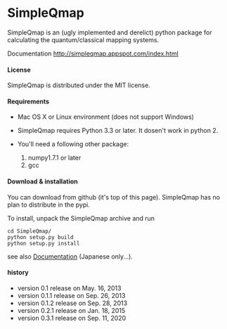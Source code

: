 # SimpleQmap

SimpleQmap is an (ugly implemented and derelict) python package for calculating the quantum/classical mapping systems.

Documentation <http://simpleqmap.appspot.com/index.html>

#### License
SimpleQmap is distributed under the MIT license.

#### Requirements
* Mac OS X or Linux environment (does not support Windows)
* SimpleQmap requires Python 3.3 or later. It dosen't work in python 2.
* You'll need a following other package:

	1. numpy1.7.1 or later
	2. gcc

#### Download & installation

You can download from github (it's top of this page).
SimpleQmap has no plan to distribute in the pypi.

To install, unpack the SimpleQmap archive and run 

	cd SimpleQmap/
	python setup.py build
	python setup.py install

see also [Documentation](http://simpleqmap.appspot.com/index.html) (Japanese only...).

#### history 

* version 0.1 release on May. 16, 2013
* version 0.1.1 release on Sep. 26, 2013
* version 0.1.2 release on Sep. 28, 2013
* version 0.2.1 release on Jan. 18, 2015
* version 0.3.1 release on Sep. 11, 2020
